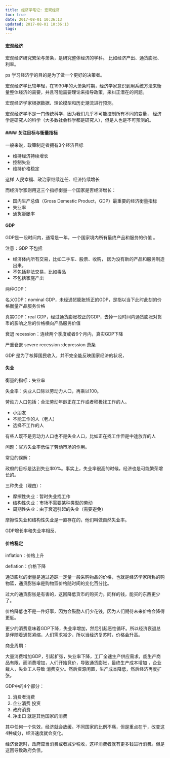 ```yaml
---
title: 经济学笔记: 宏观经济
toc: true
date: 2017-08-01 10:36:13
updated: 2017-08-01 10:36:13
tags:
---
```


#### 宏观经济

宏观经济研究繁荣与萧条，是研究整体经济的学科。 比如经济产出、通货膨胀、利率。

ps 学习经济学的目的是为了做一个更好的决策者。



宏观经济学比较年轻，在1930年的大萧条时期，经济学家意识到用系统方法来衡量整体经济的需要，并且可能需要理论来指导政策，来纠正潜在的问题。

宏观经济学家根据数据、理论模型和历史潮流进行预测。

 宏观经济学不是一门传统科学，因为我们几乎不可能控制所有不同的变量，  经济学是研究人的科学（大多数社会科学都是研究人），但是人也是不可预测的。

#### ####  关注目标与衡量指标

一般来说，政策制定者拥有3个经济目标

- 维持经济持续增长
- 控制失业
- 维持价格稳定

这样 人民幸福、政治家继续连任、经济持续增长

而经济学家则用这三个指标衡量一个国家是否经济增长：

- 国内生产总值（Gross Demestic Product，GDP）最重要的经济衡量指标
- 失业率
- 通货膨胀率



#### GDP

GDP是一段时间内，通常是一年，一个国家境内所有最终产品和服务的价值  。

注意：GDP 不包括

- 经济体内所有交易，比如二手车、股票、收购， 因为没有新的产品和服务制造出来。
- 不包括非法交易，比如毒品
- 不包括家庭产出

两种GDP：

名义GDP：nominal GDP，未经通货膨胀矫正的GDP，是指以当下此时此刻的价格衡量产品服务价格

真实GDP：real GDP，经过通货膨胀校正的GDP，去掉一段时间内通货膨胀对货币的影响之后的价格横向产品服务价值

衰退 recession：连续两个季度或者6个月内，真实GDP下降

严重衰退 severe recession :depression 萧条

GDP 是为了核算国民收入，并不完全能反映国家经济的状况，



#### 失业

衡量的指标：失业率

失业率：失业人口除以劳动力人口，再乘以100。

劳动力人口包括：合法劳动年龄正在工作或者积极找工作的人。

- 小朋友
- 不能工作的人（老人）
- 选择不工作的人

有些人既不是劳动力人口也不是失业人口，比如正在找工作但是中途放弃的人

问题：官方失业率低估了劳动市场的作用。

常见的误解：

政府的目标是达到失业率0%。事实上，失业率很高的时候，经济也是可能繁荣增长的。

三种失业（理由）：

- 摩擦性失业：暂时失业找工作
- 结构性失业：市场不需要某种类型的劳动
- 周期性失业：由于衰退引起的失业（需要避免）

摩擦性失业和结构性失业是一直存在的，他们叫做自然失业率。

GDP增长率和失业率相反、



#### 价格稳定

inflation：价格上升

deflation：价格下降

通货膨胀的衡量是通过追踪一定量一般采购物品的价格，也就是经济学家所称的购物篮，通货膨胀率是购物篮价格随时间的变化百分比。

过大的通货膨胀是有害的，这回降低货币的购买力。同样的钱，能买的东西更少了。

价格降低也不是一件好事，因为会鼓励人们少花钱，因为人们期待未来价格会降得更低。



更少的消费意味着GDP下降，失业率增加，然后引起恶性循环。所以经济衰退总是伴随着通货紧缩，人们需求减少，所以当经济复苏时，价格会升高。



商业周期：

 大量消费增加GDP，引起扩张，失业率下降，工厂全速生产供应需求，能生产商品有限，而消费增加，人们开始竞价，导致通货膨胀，最终生产成本增加 ，企业裁人，失业工人导致 消费变少。然后资源闲置，生产成本降低，然后经济再度扩张。

GDP中的4个部分：

1. 消费者消费
2. 企业消费 投资
3. 政府消费
4. 净出口 就是其他国家的消费

其中任何一个失效，经济就会放缓。不同国家的比例不痛，但是重点在于，改变这4种成分，经济速度就会变化。



经济衰退时，政府应当消费或者减少税收，这样消费者就有更多钱进行消费。但是这回导致政府负债。
